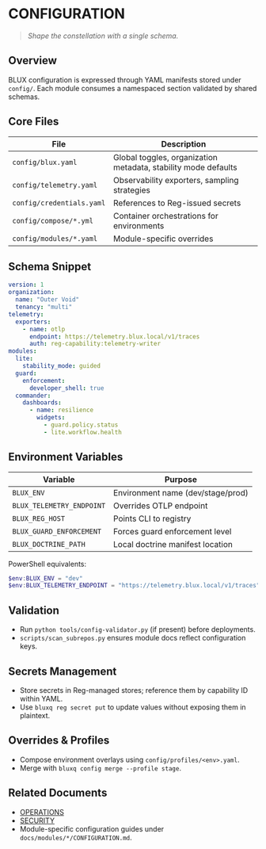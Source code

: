 # CONFIGURATION

> *Shape the constellation with a single schema.*

## Overview
BLUX configuration is expressed through YAML manifests stored under `config/`. Each module consumes a namespaced section validated by shared schemas.

## Core Files
| File | Description |
| --- | --- |
| `config/blux.yaml` | Global toggles, organization metadata, stability mode defaults |
| `config/telemetry.yaml` | Observability exporters, sampling strategies |
| `config/credentials.yaml` | References to Reg-issued secrets |
| `config/compose/*.yml` | Container orchestrations for environments |
| `config/modules/*.yaml` | Module-specific overrides |

## Schema Snippet
```yaml
version: 1
organization:
  name: "Outer Void"
  tenancy: "multi"
telemetry:
  exporters:
    - name: otlp
      endpoint: https://telemetry.blux.local/v1/traces
      auth: reg-capability:telemetry-writer
modules:
  lite:
    stability_mode: guided
  guard:
    enforcement:
      developer_shell: true
  commander:
    dashboards:
      - name: resilience
        widgets:
          - guard.policy.status
          - lite.workflow.health
```

## Environment Variables
| Variable | Purpose |
| --- | --- |
| `BLUX_ENV` | Environment name (dev/stage/prod) |
| `BLUX_TELEMETRY_ENDPOINT` | Overrides OTLP endpoint |
| `BLUX_REG_HOST` | Points CLI to registry |
| `BLUX_GUARD_ENFORCEMENT` | Forces guard enforcement level |
| `BLUX_DOCTRINE_PATH` | Local doctrine manifest location |

PowerShell equivalents:
```powershell
$env:BLUX_ENV = "dev"
$env:BLUX_TELEMETRY_ENDPOINT = "https://telemetry.blux.local/v1/traces"
```

## Validation
- Run `python tools/config-validator.py` (if present) before deployments.
- `scripts/scan_subrepos.py` ensures module docs reflect configuration keys.

## Secrets Management
- Store secrets in Reg-managed stores; reference them by capability ID within YAML.
- Use `bluxq reg secret put` to update values without exposing them in plaintext.

## Overrides & Profiles
- Compose environment overlays using `config/profiles/<env>.yaml`.
- Merge with `bluxq config merge --profile stage`.

## Related Documents
- [OPERATIONS](OPERATIONS.md)
- [SECURITY](SECURITY.md)
- Module-specific configuration guides under `docs/modules/*/CONFIGURATION.md`.
